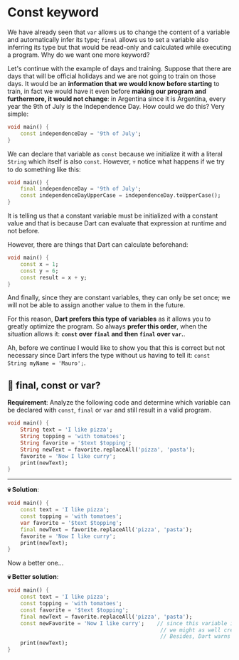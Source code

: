 # Const keyword

We have already seen that `var` allows us to change the content of a variable and automatically infer its type; `final` allows us to set a variable also inferring its type but that would be read-only and calculated while executing a program. Why do we want one more keyword?

Let's continue with the example of days and training. Suppose that there are days that will be official holidays and we are not going to train on those days. It would be an __information that we would know before starting__ to train, in fact we would have it even before __making our program and furthermore, it would not change__: in Argentina since it is Argentina, every year the 9th of July is the Independence Day. How could we do this? Very simple:

```dart
void main() {
    const independenceDay = '9th of July';
}
```

We can declare that variable as `const` because we initialize it with a literal `String` which itself is also `const`. However, 💀 notice what happens if we try to do something like this:

```dart
void main() {
    final independenceDay = '9th of July';
    const independenceDayUpperCase = independenceDay.toUpperCase();
}
```

It is telling us that a constant variable must be initialized with a constant value and that is because Dart can evaluate that expression at runtime and not before.

However, there are things that Dart can calculate beforehand:

```dart
void main() {
    const x = 1;
    const y = 6;
    const result = x + y;
}
```

And finally, since they are constant variables, they can only be set once; we will not be able to assign another value to them in the future.

For this reason, __Dart prefers this type of variables__ as it allows you to greatly optimize the program. So always __prefer this order__, when the situation allows it: __`const` over `final` and then `final` over `var`.__.

Ah, before we continue I would like to show you that this is correct but not necessary since Dart infers the type without us having to tell it: `const String myName = 'Mauro';`.

## 💪 final, const or var?

__Requirement__: Analyze the following code and determine which variable can be declared with `const`, `final` or `var` and still result in a valid program.

```dart
void main() {
    String text = 'I like pizza';
    String topping = 'with tomatoes';
    String favorite = '$text $topping';
    String newText = favorite.replaceAll('pizza', 'pasta');
    favorite = 'Now I like curry';
    print(newText);
}
```

---

__💀 Solution__:

```dart
void main() {
    const text = 'I like pizza';
    const topping = 'with tomatoes';
    var favorite = '$text $topping';
    final newText = favorite.replaceAll('pizza', 'pasta');
    favorite = 'Now I like curry';
    print(newText);
}
```

Now a better one...

__💀 Better solution__:

```dart
void main() {
    const text = 'I like pizza';
    const topping = 'with tomatoes';
    const favorite = '$text $topping';
    final newText = favorite.replaceAll('pizza', 'pasta');
    const newFavorite = 'Now I like curry';    // since this variable is not used 
                                                // we might as well create a new one.
                                                // Besides, Dart warns us that it is not used!
    print(newText);
}
```
